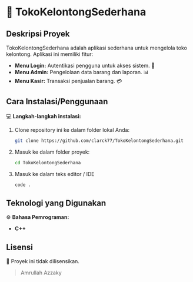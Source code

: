 # 🛒 TokoKelontongSederhana 

## Deskripsi Proyek
TokoKelontongSederhana adalah aplikasi sederhana untuk mengelola toko kelontong. Aplikasi ini memiliki fitur:  
- **Menu Login:** Autentikasi pengguna untuk akses sistem. 🛂  
- **Menu Admin:** Pengelolaan data barang dan laporan. 📊  
- **Menu Kasir:** Transaksi penjualan barang. 💳  

## Cara Instalasi/Penggunaan  
💻 **Langkah-langkah instalasi:**  
1. Clone repository ini ke dalam folder lokal Anda:  
   ```bash
   git clone https://github.com/clarck77/TokoKelontongSederhana.git
   ```  
2. Masuk ke dalam folder proyek:  
   ```bash
   cd TokoKelontongSederhana
   ```
3. Masuk ke dalam teks editor / IDE
   ```bash
   code .
   ```

## Teknologi yang Digunakan  
⚙️ **Bahasa Pemrograman:**  
- **C++**  

## Lisensi  
📝 Proyek ini tidak dilisensikan.  

> Amrullah Azzaky 
